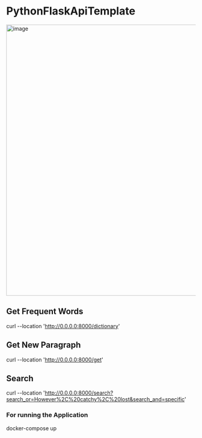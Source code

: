 # PythonFlaskApiTemplate

<img width="719" alt="image" src="https://github.com/akashkmr27089/PythonFlaskApiTemplate/assets/25488501/51e42619-b61f-4452-add5-b9397c3a37f6">



## Get Frequent Words
curl --location 'http://0.0.0.0:8000/dictionary'

## Get New Paragraph 
curl --location 'http://0.0.0.0:8000/get'

## Search 
curl --location 'http://0.0.0.0:8000/search?search_or=However%2C%20catchy%2C%20lost&search_and=specific'

### For running the Application 
docker-compose up 
